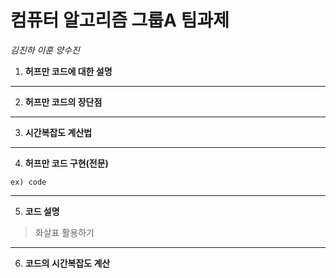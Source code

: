 # 컴퓨터 알고리즘 그룹A 팀과제
*김진하 이훈 양수진*  


1. **허프만 코드에 대한 설명**
---
2. **허프만 코드의 장단점**
---
3. **시간복잡도 계산법**
---
4. **허프만 코드 구현(전문)**
```
ex) code
```
---
5. **코드 설명**
>화살표 활용하기
---
6. **코드의 시간복잡도 계산**
